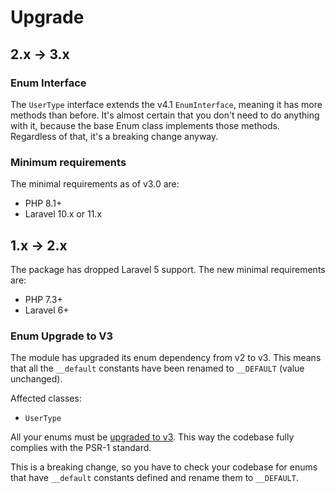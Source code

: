 # Upgrade

## 2.x -> 3.x

### Enum Interface

The `UserType` interface extends the v4.1 `EnumInterface`, meaning it has more methods than before.
It's almost certain that you don't need to do anything with it, because the base Enum class implements
those methods. Regardless of that, it's a breaking change anyway.

### Minimum requirements

The minimal requirements as of v3.0 are:

- PHP 8.1+
- Laravel 10.x or 11.x

## 1.x -> 2.x

The package has dropped Laravel 5 support. The new minimal requirements are:

- PHP 7.3+
- Laravel 6+

### Enum Upgrade to V3

The module has upgraded its enum dependency from v2 to v3.
This means that all the `__default` constants have been renamed to `__DEFAULT` (value unchanged).

Affected classes:
- `UserType`

All your enums must be [upgraded to v3](https://konekt.dev/enum/3.0/upgrade#from-v2-to-v3).
This way the codebase fully complies with the PSR-1 standard.

This is a breaking change, so you have to check your codebase for enums that have
`__default` constants defined and rename them to `__DEFAULT`.

